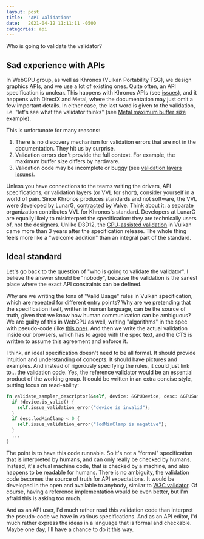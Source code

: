 ```yaml
---
layout: post
title:  "API Validation"
date:   2021-04-12 11:11:11 -0500
categories: api
---
```


Who is going to validate the validator?

## Sad experience with APIs

In WebGPU group, as well as Khronos (Vulkan Portability TSG), we design graphics APIs,
and we use a lot of existing ones.
Quite often, an API specification is unclear. This happens with Khronos APIs (see [issues](https://github.com/KhronosGroup/Vulkan-Docs/issues)), and it happens with DirectX and Metal, where the documentation may
just omit a few important details. In either case, the last word is given to the validation,
i.e. "let's see what the validator thinks" (see [Metal maximum buffer size](https://github.com/gpuweb/gpuweb/issues/1371) example).

This is unfortunate for many reasons:
  1. There is no discovery mechanism for validation errors that are not in the documentation. They hit us by surprise.
  1. Validation errors don't provide the full context. For example, the maximum buffer size differs by hardware.
  1. Validation code may be incomplete or buggy (see [validation layers issues](https://github.com/KhronosGroup/Vulkan-ValidationLayers/issues)).

Unless you have connections to the teams writing the drivers, API specifications,
or validation layers (or VVL for short), consider yourself in a world of pain.
Since Khronos produces standards and not software, the VVL were developed by LunarG,
[contracted](https://en.wikipedia.org/wiki/LunarG) by Valve.
Think about it: a separate organization contributes VVL for Khronos's standard.
Developers at LunarG are equally likely to misinterpret the specification: they are technically users of, not the designers.
Unlike D3D12, the [GPU-assisted validation](https://www.lunarg.com/wp-content/uploads/2019/02/GPU-Assisted-Validation_v3_02_22_19.pdf) in Vulkan came more than 3 years after the specification release.
The whole thing feels more like a "welcome addition" than an integral part of the standard.

## Ideal standard

Let's go back to the question of "who is going to validate the validator".
I believe the answer should be "nobody", because the validation is the sanest place
where the exact API constraints can be defined.

Why are we writing the tons of "Valid Usage" rules in Vulkan specification, which are repeated for different entry points?
Why are we pretending that the specification itself, written in human language, can be the source of truth,
given that we know how human communication can be ambiguous? We are guilty of this in WebGPU as well,
writing "algorithms" in the spec with pseudo-code (like [this one](https://web.archive.org/web/20210315165356/https://gpuweb.github.io/gpuweb/#abstract-opdef-validating-gpusamplerdescriptor)).
And then we write the actual validation inside our browsers, which has to agree with the spec text, and
the CTS is written to assume this agreement and enforce it.

I think, an ideal specification doesn't need to be all formal.
It should provide intuition and understanding of concepts. It should have pictures and examples.
And instead of rigorously specifying the rules, it could just link to... the validation code.
Yes, the reference validator would be an essential product of the working group.
It could be written in an extra concise style, putting focus on read-ability:
```rust
fn validate_sampler_descriptor(&self, device: &GPUDevice, desc: &GPUSamperDescriptor) {
  if !device.is_valid() {
    self.issue_validation_error("device is invalid");
  }
  if desc.lodMinClamp < 0 {
    self.issue_validation_error("lodMinClamp is negative");
  }
  ...
}
```

The point is to have this code runnable.
So it's not a "formal" specification that is interpreted by humans, and can only really be checked by humans.
Instead, it's actual machine code, that is checked by a machine, and also happens to be readable for humans.
There is no ambiguity, the validation code becomes the source of truth for API expectations.
It would be developed in the open and available to anybody, similar to [W3C validator](https://validator.w3.org/).
Of course, having a reference implementation would be even better, but I'm afraid this is asking too much.

And as an API user, I'd much rather read this validation code than
interpret the pseudo-code we have in various specifications. And as an API editor, I'd much rather express
the ideas in a language that is formal and checkable. Maybe one day, I'll have a chance to do it this way.